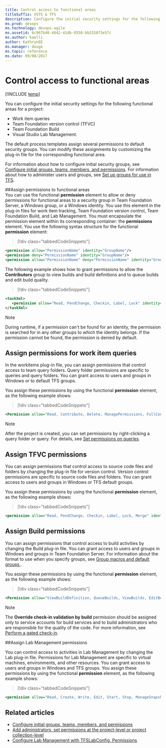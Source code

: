 ```yaml
---
title: Control access to functional areas
titleSuffix: VSTS & TFS
description: Configure the initial security settings for the following functional areas for a project in Team Foundation Server  
ms.prod: devops
ms.technology: devops-agile
ms.assetid: 6c967b40-4842-41db-9350-bb3320f3e57c
ms.author: kaelli
author: KathrynEE
ms.manager: douge
ms.topic: reference
ms.date: 09/08/2017
---
```


# Control access to functional areas

[!INCLUDE [temp](../../_shared/customization-phase-0-and-1-plus-version-header.md)]

You can configure the initial security settings for the following functional areas for a project: 
- Work item queries
- Team Foundation version control (TFVC) 
- Team Foundation Build
- Visual Studio Lab Management. 
 
The default process templates assign several permissions to default security groups. You can modify these assignments by customizing the plug-in file for the corresponding functional area.  

For information about how to configure initial security groups, see [Configure initial groups, teams, members, and permissions](configure-initial-groups-teams-members-permissions.md). For information about how to administer users and groups, see [Set up groups for use in TFS](/tfs/server/admin/setup-ad-groups).  
  
<a name="ElementsFunctionalArea"></a> 
##Assign permissions to functional areas  
 You can use the functional **permission** element to allow or deny permissions for functional areas to a security group in Team Foundation Server, a Windows group, or a Windows identity. You use this element in the plug-in files for work item tracking, Team Foundation version control, Team Foundation Build, and Lab Management. You must encapsulate the permission element within its corresponding container: the **permissions** element. You use the following syntax structure for the functional **permission** element:  
  
> [!div class="tabbedCodeSnippets"]
```XML  
<permission allow="PermissionName" identity="GroupName"/>  
<permission deny="PermissionName" identity="GroupName"/>  
<permission allow="PermissionName" deny="PermissionName" identity="GroupName"/>  
```  

The following example shows how to grant permissions to allow the **Contributors** group to view builds and build definitions and to queue builds and edit build quality.  
  
> [!div class="tabbedCodeSnippets"]
```XML 
<taskXml>  
   <permission allow="Read, PendChange, Checkin, Label, Lock" identity="[$$PROJECTNAME$$]\Contributors"/>  
</taskXml>  
```  
  
> [!NOTE]  
>  During runtime, if a permission can't be found for an identity, the permission is searched for in any other groups to which the identity belongs. If the permission cannot be found, the permission is denied by default.  
  
<a name="Queries"></a> 
##  Assign permissions for work item queries  
In the workitems plug-in file, you can assign permissions that control access to team query folders. Query folder permissions are specific to queries and query folders. You can grant access to users and groups in Windows or to default TFS groups.  
  
 You assign these permissions by using the functional **permission** element, as the following example shows:  
  
> [!div class="tabbedCodeSnippets"]
```XML 
<Permission allow="Read, Contribute, Delete, ManagePermissions, FullControl" identity="="[$$PROJECTNAME$$]\$$PROJECTADMINGROUP$$" />   
```  
  
> [!NOTE]  
>  After the project is created, you can set permissions by right-clicking a query folder or query. For details, see [Set permissions on queries](../../boards/queries/set-query-permissions.md).  
  
  
<a name="VersionControl"></a> 
##  Assign TFVC permissions 
You can assign permissions that control access to source code files and folders by changing the plug-in file for version control. Version control permissions are specific to source code files and folders. You can grant access to users and groups in Windows or TFS default groups.  
  
You assign these permissions by using the functional **permission** element, as the following example shows:  
  
> [!div class="tabbedCodeSnippets"]
```XML 
<permission allow="Read, PendChange, Checkin, Label, Lock, Merge" identity="[$$PROJECTNAME$$]\@@Contributors@@" />  
```  
 
  
<a name="Build"></a> 
##  Assign Build permissions    
You can assign permissions that control access to build activities by changing the Build plug-in file. You can grant access to users and groups in Windows and groups in Team Foundation Server. For information about the format to use when you specify groups, see [Group macros and default groups ](configure-initial-groups-teams-members-permissions.md#group-macros).  
  
 You assign these permissions by using the functional **permission** element, as the following example shows:  
  
> [!div class="tabbedCodeSnippets"]
```XML
<Permission allow="ViewBuildDefinition, QueueBuilds, ViewBuilds, EditBuildQuality" identity="[$$PROJECTNAME$$]\@@Contributors@@" />  
```  
   
  
> [!NOTE]  
>  The **Override check-in validation by build** permission should be assigned only to service accounts for build services and to build administrators who are responsible for the quality of the code. For more information, see [Perform a gated check-in](../../repos/tfvc/check-folder-controlled-by-gated-check-build-process.md).  
  
  
<a name="LabManagement"></a> 
##Assign Lab Management permissions

You can control access to activities in Lab Management by changing the Lab plug-in file. Permissions for Lab Management are specific to virtual machines, environments, and other resources. You can grant access to users and groups in Windows and TFS groups. You assign these permissions by using the functional **permission** element, as the following example shows:  
  
> [!div class="tabbedCodeSnippets"]
```XML 
<permission allow="Read, Create, Write, Edit, Start, Stop, ManageSnapshots, Pause" identity="[$$PROJECTNAME$$]\@@Contributors@@" />  
```  

 
  
## Related articles
- [Configure initial groups, teams, members, and permissions](configure-initial-groups-teams-members-permissions.md)   
- [Add administrators, set permissions at the project-level or project collection-level](../../organizations/security/set-project-collection-level-permissions.md)
- [Configure Lab Management with TFSLabConfig, Permissions](/tfs/server/ref/command-line/tfslabconfig-cmd#permissions)

 